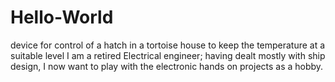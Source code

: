 # Hello-World
device for control of a hatch in a tortoise house to keep the temperature at a suitable level
I am a retired Electrical engineer; having dealt mostly with ship design, I now want to play with the electronic hands on projects as a hobby.
